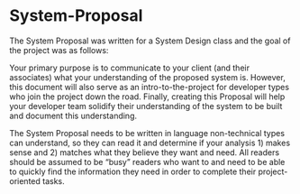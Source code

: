 # System-Proposal
The System Proposal was written for a System Design class and the goal of the project was as follows:

Your primary purpose is to communicate to your client (and their associates) what your understanding of the
proposed system is.  However, this document will also serve as an intro-to-the-project for developer types who
join the project down the road.  Finally, creating this Proposal will help your developer team solidify their
understanding of the system to be built and document this understanding.

The System Proposal needs to be written in language non-technical types can understand, so they can read it
and determine if your analysis 1) makes sense and 2) matches what they believe they want and need.  All
readers should be assumed to be “busy” readers who want to and need to be able to quickly find the
information they need in order to complete their project-oriented tasks.
